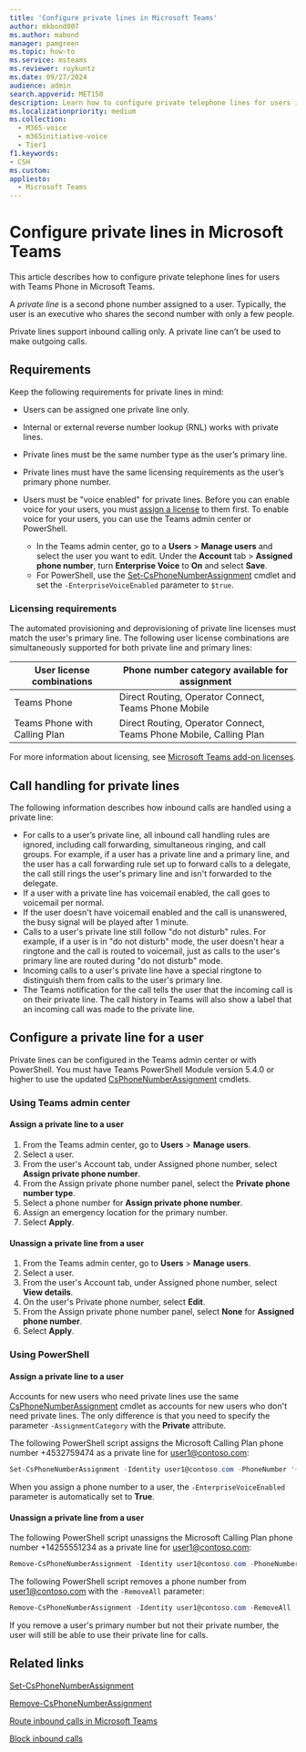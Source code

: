 ```yaml
---
title: 'Configure private lines in Microsoft Teams'
author: mkbond007
ms.author: mabond
manager: pamgreen
ms.topic: how-to
ms.service: msteams
ms.reviewer: roykuntz
ms.date: 09/27/2024
audience: admin
search.appverid: MET150
description: Learn how to configure private telephone lines for users in Microsoft Teams.
ms.localizationpriority: medium
ms.collection: 
  - M365-voice
  - m365initiative-voice
  - Tier1
f1.keywords:
- CSH
ms.custom: 
appliesto: 
  - Microsoft Teams
---
```


# Configure private lines in Microsoft Teams

This article describes how to configure private telephone lines for users with Teams Phone in Microsoft Teams.

A *private line* is a second phone number assigned to a user. Typically, the user is an executive who shares the second number with only a few people.

Private lines support inbound calling only. A private line can’t be used to make outgoing calls.

## Requirements

Keep the following requirements for private lines in mind:

- Users can be assigned one private line only.
- Internal or external reverse number lookup (RNL) works with private lines.
- Private lines must be the same number type as the user’s primary line.
- Private lines must have the same licensing requirements as the user’s primary phone number.
- Users must be "voice enabled" for private lines. Before you can enable voice for your users, you must [assign a license](#licensing-requirements) to them first. To enable voice for your users, you can use the Teams admin center or PowerShell.

  - In the Teams admin center, go to a **Users** > **Manage users** and select the user you want to edit. Under the **Account** tab > **Assigned phone number**, turn **Enterprise Voice** to **On** and select **Save**.
  - For PowerShell, use the [Set-CsPhoneNumberAssignment](/powershell/module/teams/set-csphonenumberassignment) cmdlet and set the `-EnterpriseVoiceEnabled` parameter to `$true`.

### Licensing requirements

The automated provisioning and deprovisioning of private line licenses must match the user's primary line. The following user license combinations are simultaneously supported for both private line and primary lines:

|User license combinations|Phone number category available for assignment|
|-----|-----|
|Teams Phone|Direct Routing, Operator Connect, Teams Phone Mobile|
|Teams Phone with Calling Plan|Direct Routing, Operator Connect, Teams Phone Mobile, Calling Plan|

For more information about licensing, see [Microsoft Teams add-on licenses](./teams-add-on-licensing/microsoft-teams-add-on-licensing.md).

## Call handling for private lines

The following information describes how inbound calls are handled using a private line:

- For calls to a user’s private line, all inbound call handling rules are ignored, including call forwarding, simultaneous ringing, and call groups. For example, if a user has a private line and a primary line, and the user has a call forwarding rule set up to forward calls to a delegate, the call still rings the user's primary line and isn't forwarded to the delegate.
- If a user with a private line has voicemail enabled, the call goes to voicemail per normal.
- If the user doesn't have voicemail enabled and the call is unanswered, the busy signal will be played after 1 minute.
- Calls to a user's private line still follow "do not disturb" rules. For example, if a user is in "do not disturb" mode, the user doesn't hear a ringtone and the call is routed to voicemail, just as calls to the user's primary line are routed during "do not disturb" mode.
- Incoming calls to a user's private line have a special ringtone to distinguish them from calls to the user's primary line.
- The Teams notification for the call tells the user that the incoming call is on their private line. The call history in Teams will also show a label that an incoming call was made to the private line.

## Configure a private line for a user

Private lines can be configured in the Teams admin center or with PowerShell. You must have Teams PowerShell Module version 5.4.0 or higher to use the updated [CsPhoneNumberAssignment](/powershell/module/teams/set-csphonenumberassignment) cmdlets.

### Using Teams admin center

#### Assign a private line to a user

1. From the Teams admin center, go to **Users** > **Manage users**.
1. Select a user.
1. From the user's Account tab, under Assigned phone number, select **Assign private phone number**.
1. From the Assign private phone number panel, select the **Private phone number type**.
1. Select a phone number for **Assign private phone number**.
1. Assign an emergency location for the primary number.
1. Select **Apply**.

#### Unassign a private line from a user

1. From the Teams admin center, go to **Users** > **Manage users**.
1. Select a user.
1. From the user's Account tab, under Assigned phone number, select **View details**.
1. On the user's Private phone number, select **Edit**.
1. From the Assign private phone number panel, select **None** for **Assigned phone number**.
1. Select **Apply**.

### Using PowerShell

#### Assign a private line to a user

Accounts for new users who need private lines use the same [CsPhoneNumberAssignment](/powershell/module/teams/set-csphonenumberassignment) cmdlet as accounts for new users who don't need private lines. The only difference is that you need to specify the parameter `-AssignmentCategory` with the **Private** attribute.

The following PowerShell script assigns the Microsoft Calling Plan phone number +4532759474 as a private line for user1@contoso.com:

```powershell
Set-CsPhoneNumberAssignment -Identity user1@contoso.com -PhoneNumber '+14255551234' -PhoneNumberType CallingPlan -AssignmentCategory Private
```

When you assign a phone number to a user, the `-EnterpriseVoiceEnabled` parameter is automatically set to **True**.

#### Unassign a private line from a user

The following PowerShell script unassigns the Microsoft Calling Plan phone number +14255551234 as a private line for user1@contoso.com:

```powershell
Remove-CsPhoneNumberAssignment -Identity user1@contoso.com -PhoneNumber +14255551234 -PhoneNumberType CallingPlan
```

The following PowerShell script removes a phone number from user1@contoso.com with the `-RemoveAll` parameter:

```powershell
Remove-CsPhoneNumberAssignment -Identity user1@contoso.com -RemoveAll  
```

If you remove a user's primary number but not their private number, the user will still be able to use their private line for calls.

## Related links

[Set-CsPhoneNumberAssignment](/powershell/module/teams/set-csphonenumberassignment)

[Remove-CsPhoneNumberAssignment](/powershell/module/teams/remove-csphonenumberassignment)

[Route inbound calls in Microsoft Teams](inbound-call-routing.md)

[Block inbound calls](block-inbound-calls.md)
